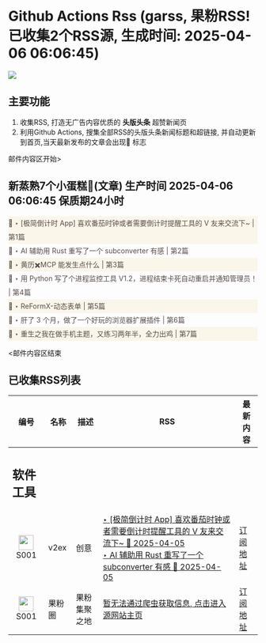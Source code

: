 # Github Actions Rss (garss, 果粉RSS! 已收集2个RSS源, 生成时间: 2025-04-06 06:06:45)

![](https://cdn.jsdelivr.net/gh/xinkeji/garss/_media/ga-rss.png)



## 主要功能
1. 收集RSS, 打造无广告内容优质的 **头版头条** 超赞新闻页
2. 利用Github Actions, 搜集全部RSS的头版头条新闻标题和超链接, 并自动更新到首页,当天最新发布的文章会出现🌈 标志

邮件内容区开始>
<h2>新蒸熟7个小蛋糕🍰(文章) 生产时间 2025-04-06 06:06:45 保质期24小时</h2>

<div style='line-height:3;background-color:#FAF6EA;' ><a href='https://www.v2ex.com/t/1123472#reply0' style="line-height:2;text-decoration:none;display:block;color:#584D49;">🌈 ‣ [极简倒计时 App] 喜欢番茄时钟或者需要倒计时提醒工具的 V 友来交流下~ | 第1篇</a></div><div style='line-height:3;' ><a href='https://www.v2ex.com/t/1123463#reply0' style="line-height:2;text-decoration:none;display:block;color:#584D49;">🌈 ‣ AI 辅助用 Rust 重写了一个 subconverter 有感 | 第2篇</a></div><div style='line-height:3;background-color:#FAF6EA;' ><a href='https://www.v2ex.com/t/1123443#reply2' style="line-height:2;text-decoration:none;display:block;color:#584D49;">🌈 ‣ 黄历✖️MCP 能发生点什么 | 第3篇</a></div><div style='line-height:3;' ><a href='https://www.v2ex.com/t/1123411#reply3' style="line-height:2;text-decoration:none;display:block;color:#584D49;">🌈 ‣ 用 Python 写了个进程监控工具 V1.2，进程结束卡死自动重启并通知管理员！ | 第4篇</a></div><div style='line-height:3;background-color:#FAF6EA;' ><a href='https://www.v2ex.com/t/1123442#reply1' style="line-height:2;text-decoration:none;display:block;color:#584D49;">🌈 ‣ ReFormX-动态表单 | 第5篇</a></div><div style='line-height:3;' ><a href='https://www.v2ex.com/t/1123410#reply5' style="line-height:2;text-decoration:none;display:block;color:#584D49;">🌈 ‣ 肝了 3 个月，做了一个好玩的浏览器扩展插件 | 第6篇</a></div><div style='line-height:3;background-color:#FAF6EA;' ><a href='https://www.v2ex.com/t/1123358#reply7' style="line-height:2;text-decoration:none;display:block;color:#584D49;">🌈 ‣ 重生之我在做手机主题，又练习两年半，全力出鸡 | 第7篇</a></div>

<邮件内容区结束

## 已收集RSS列表

| 编号 | 名称 | 描述 | RSS | 最新内容 |
| --- | --- | --- | --- | --- |
| <h2 id="软件工具">软件工具</h2> |  |   |  |  |
| <div id="S001" style="text-align: center;"><img src="https://cdn.jsdelivr.net/gh/zhaoolee/garss/_media/favicon/S001.png" width="30px" style="width:30px;height: auto;"/><br><span>S001</span></div> | v2ex | 创意 | [‣ \[极简倒计时 App\] 喜欢番茄时钟或者需要倒计时提醒工具的 V 友来交流下~ 🌈 2025-04-05](https://www.v2ex.com/t/1123472#reply0)<br/>[‣ AI 辅助用 Rust 重写了一个 subconverter 有感 🌈 2025-04-05](https://www.v2ex.com/t/1123463#reply0) | [订阅地址](https://www.v2ex.com/feed/tab/creative.xml) |
| <div id="S001" style="text-align: center;"><img src="https://cdn.jsdelivr.net/gh/zhaoolee/garss/_media/favicon/S001.png" width="30px" style="width:30px;height: auto;"/><br><span>S001</span></div> | 果粉圈 | 果粉集聚之地 | [暂无法通过爬虫获取信息, 点击进入源网站主页](https://g0f.cn) | [订阅地址](https://g0f.cn/rss.xml) |




